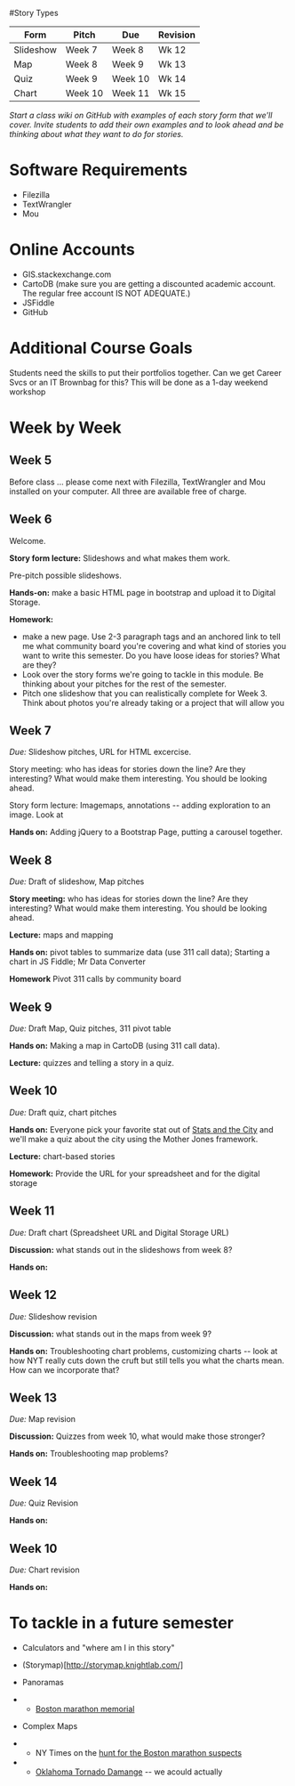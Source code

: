 #Story Types


| Form                 | Pitch   | Due     | Revision | 
|----------------------|---------|---------|----------|
| Slideshow            | Week 7  | Week 8  | Wk 12    |
| Map                  | Week 8  | Week 9  | Wk 13    |
| Quiz                 | Week 9  | Week 10 | Wk 14    |
| Chart                | Week 10 | Week 11 | Wk 15    |  


*Start a class wiki on GitHub with examples of each story form that we'll cover. Invite students to add their own examples and to look ahead and be thinking about what they want to do for stories.* 


# Software Requirements
+ Filezilla
+ TextWrangler
+ Mou

# Online Accounts
+ GIS.stackexchange.com
+ CartoDB (make sure you are getting a  discounted academic account. The regular free account IS NOT ADEQUATE.)
+ JSFiddle
+ GitHub


# Additional Course Goals

Students need the skills to put their portfolios together. Can we get Career Svcs or an IT Brownbag for this? This will be done as a 1-day weekend workshop

# Week by Week

## Week 5

Before class ... please come next with Filezilla, TextWrangler and Mou installed on your computer. All three are available free of charge. 

## Week 6
Welcome. 

**Story form lecture:** Slideshows and what makes them work. 

Pre-pitch possible slideshows. 

**Hands-on:** make a basic HTML page in bootstrap and upload it to Digital Storage.

**Homework:**   
+ make a new page. Use 2-3 paragraph tags and an anchored link to tell me what community board you're covering and what kind of stories you want to write this semester. Do you have loose ideas for stories? What are they? 
+ Look over the story forms we're going to tackle in this module. Be thinking about your pitches for the rest of the semester.
+ Pitch one slideshow that you can realistically complete for Week 3. Think about photos you're already taking or a project that will allow you 

## Week 7 
*Due:* Slideshow pitches, URL for HTML excercise.

Story meeting: who has ideas for stories down the line? Are they interesting? What would make them interesting. You should be looking ahead. 

Story form lecture: Imagemaps, annotations -- adding exploration to an image. Look at 

**Hands on:** Adding jQuery to a Bootstrap Page, putting a carousel together. 


## Week 8
*Due:* Draft of slideshow, Map pitches

**Story meeting:** who has ideas for stories down the line? Are they interesting? What would make them interesting. You should be looking ahead. 

**Lecture:** maps and mapping

**Hands on:** pivot tables to summarize data (use 311 call data); Starting a chart in JS Fiddle; Mr Data Converter

**Homework** Pivot 311 calls by community board

## Week 9
*Due:* Draft Map, Quiz pitches, 311 pivot table

**Hands on:** Making a map in CartoDB (using 311 call data).

**Lecture:** quizzes and telling a story in a quiz.

## Week 10  
*Due:* Draft quiz, chart pitches

**Hands on:** Everyone pick your favorite stat out of [Stats and the City](http://mycrains.crainsnewyork.com/stats-and-the-city/boroughs) and we'll make a quiz about the city using the Mother Jones framework. 

**Lecture:** chart-based stories

**Homework:** Provide the URL for your spreadsheet and for the digital storage 

## Week 11  

*Due:* Draft chart (Spreadsheet URL and Digital Storage URL)

**Discussion:** what stands out in the slideshows from week 8?

**Hands on:** 

## Week 12

*Due:* Slideshow revision

**Discussion:** what stands out in the maps from week 9?

**Hands on:** Troubleshooting chart problems, customizing charts -- look at how NYT really cuts down the cruft but still tells you what the charts mean. How can we incorporate that?

## Week 13

*Due:* Map revision

**Discussion:** Quizzes from week 10, what would make those stronger? 

**Hands on:** Troubleshooting map problems?


## Week 14
*Due:* Quiz Revision

**Hands on:**

## Week 10

*Due:* Chart revision

**Hands on:** 

# To tackle in a future semester
+ Calculators and "where am I in this story"

+ (Storymap)[http://storymap.knightlab.com/]

+ Panoramas 
+ + [Boston marathon memorial](http://www.bostonglobe.com/metro/2013/05/11/poignant-memorial-that-isn-meant-last-city-whose-memory-strong/cGSaww6hQGyaUyIfhbfM6H/igraphic.html)

+ Complex Maps
+ + NY Times on the [hunt for the Boston marathon suspects](http://www.nytimes.com/interactive/2013/04/19/us/boston-marathon-manhunt.html?ref=us)
+ + [Oklahoma Tornado Damange](http://apps.npr.org/moore-oklahoma-tornado-damage/) -- we acould actually 
